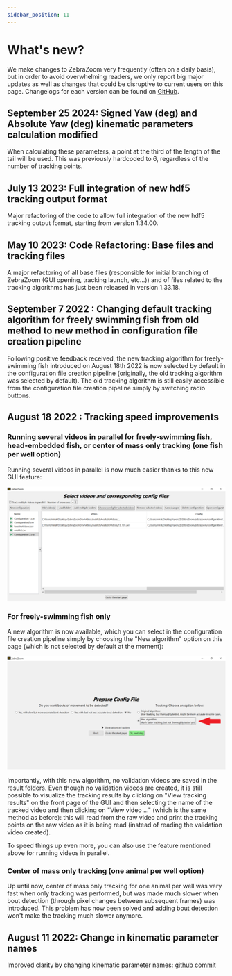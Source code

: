 ```yaml
---
sidebar_position: 11
---
```


# What's new?

We make changes to ZebraZoom very frequently (often on a daily basis), but in order to avoid overwhelming readers, we only report big major updates as well as changes that could be disruptive to current users on this page. Changelogs for each version can be found on [GitHub](https://github.com/oliviermirat/ZebraZoom/releases).

## September 25 2024: Signed Yaw (deg) and Absolute Yaw (deg) kinematic parameters calculation modified

When calculating these parameters, a point at the third of the length of the tail will be used. This was previously hardcoded to 6, regardless of the number of tracking points.

## July 13 2023: Full integration of new hdf5 tracking output format

Major refactoring of the code to allow full integration of the new hdf5 tracking output format, starting from version 1.34.00.

## May 10 2023: Code Refactoring: Base files and tracking files

A major refactoring of all base files (responsible for initial branching of ZebraZoom (GUI opening, tracking launch, etc...)) and of files related to the tracking algorithms has just been released in version 1.33.18.

## September 7 2022 : Changing default tracking algorithm for freely swimming fish from old method to new method in configuration file creation pipeline

Following positive feedback received, the new tracking algorithm for freely-swimming fish introduced on August 18th 2022 is now selected by default in the configuration file creation pipeline (originally, the old tracking algorithm was selected by default). The old tracking algorithm is still easily accessible from the configuration file creation pipeline simply by switching radio buttons.

## August 18 2022 : Tracking speed improvements

### Running several videos in parallel for freely-swimming fish, head-embedded fish, or center of mass only tracking (one fish per well option)

Running several videos in parallel is now much easier thanks to this new GUI feature:

![alt text for screen readers](../static/img/speed1Aug31.png)

### For freely-swimming fish only

A new algorithm is now available, which you can select in the configuration file creation pipeline simply by choosing the "New algorithm" option on this page (which is not selected by default at the moment):

![alt text for screen readers](../static/img/speed2Aug31.png)

Importantly, with this new algorithm, no validation videos are saved in the result folders. Even though no validation videos are created, it is still possible to visualize the tracking results by clicking on "View tracking results" on the front page of the GUI and then selecting the name of the tracked video and then clicking on "View video ..." (which is the same method as before): this will read from the raw video and print the tracking points on the raw video as it is being read (instead of reading the validation video created).

To speed things up even more, you can also use the feature mentioned above for running videos in parallel.


### Center of mass only tracking (one animal per well option)

Up until now, center of mass only tracking for one animal per well was very fast when only tracking was performed, but was made much slower when bout detection (through pixel changes between subsequent frames) was introduced. This problem has now been solved and adding bout detection won't make the tracking much slower anymore.

## August 11 2022: Change in kinematic parameter names

Improved clarity by changing kinematic parameter names: 
[github commit](https://github.com/oliviermirat/ZebraZoom/commit/133afc73e86d4cfe74fb330ea5ca341139c27737)